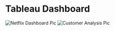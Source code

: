 # Tableau Dashboard

![Netflix Dashboard Pic](https://user-images.githubusercontent.com/103982094/213537069-662742f9-240a-4fae-bb73-f3fcee2eefcf.png)
![Customer Analysis Pic](https://user-images.githubusercontent.com/103982094/213537105-ffe73e88-c376-4076-9957-d668e0103d01.png)

